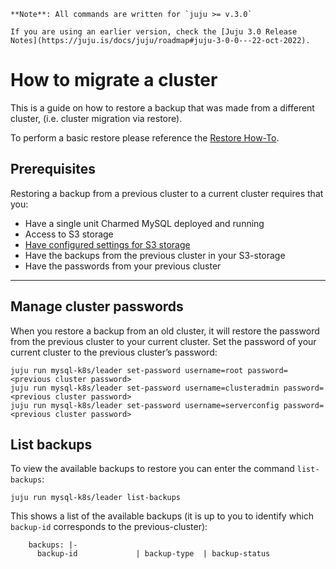 


```{note}
**Note**: All commands are written for `juju >= v.3.0`

If you are using an earlier version, check the [Juju 3.0 Release Notes](https://juju.is/docs/juju/roadmap#juju-3-0-0---22-oct-2022).
```

# How to migrate a cluster

This is a guide on how to restore a backup that was made from a different cluster, (i.e. cluster migration via restore).

To perform a basic restore please reference the [Restore How-To](/).

## Prerequisites
Restoring a backup from a previous cluster to a current cluster requires that you:
- Have a single unit Charmed MySQL deployed and running
- Access to S3 storage
- [Have configured settings for S3 storage](/)
- Have the backups from the previous cluster in your S3-storage
- Have the passwords from your previous cluster

---

## Manage cluster passwords
When you restore a backup from an old cluster, it will restore the password from the previous cluster to your current cluster. Set the password of your current cluster to the previous cluster’s password:
```shell
juju run mysql-k8s/leader set-password username=root password=<previous cluster password>
juju run mysql-k8s/leader set-password username=clusteradmin password=<previous cluster password>
juju run mysql-k8s/leader set-password username=serverconfig password=<previous cluster password>
```

## List backups
To view the available backups to restore you can enter the command `list-backups`:
```shell
juju run mysql-k8s/leader list-backups
```

This shows a list of the available backups (it is up to you to identify which `backup-id` corresponds to the previous-cluster):
```shell
    backups: |-
      backup-id             | backup-type  | backup-status
